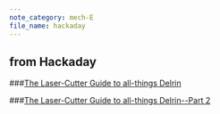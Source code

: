 ```yaml
---
note_category: mech-E
file_name: hackaday
---
```


## from Hackaday

###[The Laser-Cutter Guide to all-things Delrin](http://hackaday.com/2015/09/03/how-to-build-anything-using-delrin-and-a-laser-cutter/)

###[The Laser-Cutter Guide to all-things Delrin--Part 2](http://hackaday.com/2015/09/22/drawbacks-of-lased-delrin-and-how-to-slip-around-them/)
